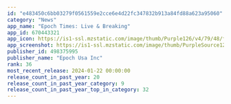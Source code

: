 ```yaml
---
id: "e483450c6bb03279f0561559e2cce6e4d22fc347832b913a84fd88a623a95060"
category: "News"
app_name: "Epoch Times: Live & Breaking"
app_id: 670443321
app_icon: https://is1-ssl.mzstatic.com/image/thumb/Purple126/v4/79/48/f4/7948f41c-899c-5b35-1f32-4dfd9f718447/AppIcon-1x_U007emarketing-0-10-0-0-sRGB-85-220-0.png/1024x1024bb.png
app_screenshot: https://is1-ssl.mzstatic.com/image/thumb/PurpleSource126/v4/c1/36/73/c1367324-f27f-f290-8dff-9e163087fa7a/e72f46b8-c060-4e37-99d0-1b231a0e575d_6.5_1.jpg/1284x2778bb.png
publisher_id: 498375995
publisher_name: "Epoch Usa Inc"
rank: 36
most_recent_release: 2024-01-22 00:00:00
release_count_in_past_year: 20
release_count_in_past_year_category: 9
release_count_in_past_year_top_in_category: 32
---
```


